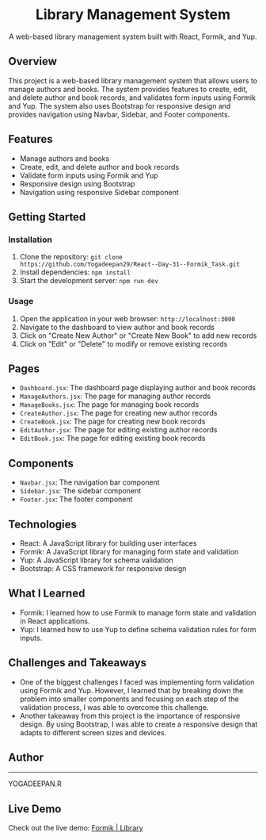 # <h1 align='center'>Library Management System</h1>

<p align='center'>A web-based library management system built with React, Formik, and Yup.</p>

**Overview**
------------

This project is a web-based library management system that allows users to manage authors and books. The system provides features to create, edit, and delete author and book records, and validates form inputs using Formik and Yup. The system also uses Bootstrap for responsive design and provides navigation using Navbar, Sidebar, and Footer components.

**Features**
------------

* Manage authors and books
* Create, edit, and delete author and book records
* Validate form inputs using Formik and Yup
* Responsive design using Bootstrap
* Navigation using responsive Sidebar component

**Getting Started**
---------------

### Installation

1. Clone the repository: `git clone https://github.com/Yogadeepan29/React--Day-31--Formik_Task.git `
2. Install dependencies: `npm install`
3. Start the development server: `npm run dev`

### Usage

1. Open the application in your web browser: `http://localhost:3000`
2. Navigate to the dashboard to view author and book records
3. Click on "Create New Author" or "Create New Book" to add new records
4. Click on "Edit" or "Delete" to modify or remove existing records

**Pages**
------

* `Dashboard.jsx`: The dashboard page displaying author and book records
* `ManageAuthors.jsx`: The page for managing author records
* `ManageBooks.jsx`: The page for managing book records
* `CreateAuthor.jsx`: The page for creating new author records
* `CreateBook.jsx`: The page for creating new book records
* `EditAuthor.jsx`: The page for editing existing author records
* `EditBook.jsx`: The page for editing existing book records

**Components**
--------------

* `Navbar.jsx`: The navigation bar component
* `Sidebar.jsx`: The sidebar component
* `Footer.jsx`: The footer component

**Technologies**
--------------

* React: A JavaScript library for building user interfaces
* Formik: A JavaScript library for managing form state and validation
* Yup: A JavaScript library for schema validation
* Bootstrap: A CSS framework for responsive design

**What I Learned**
-----------------

* Formik: I learned how to use Formik to manage form state and validation in React applications.
* Yup: I learned how to use Yup to define schema validation rules for form inputs.

**Challenges and Takeaways**
---------------------------

* One of the biggest challenges I faced was implementing form validation using Formik and Yup. However, I learned that by breaking down the problem into smaller components and focusing on each step of the validation process, I was able to overcome this challenge.
* Another takeaway from this project is the importance of responsive design. By using Bootstrap, I was able to create a responsive design that adapts to different screen sizes and devices.

## Author
------

YOGADEEPAN.R

## Live Demo

Check out the live demo: [Formik | Library](https://ryd-react-formiklibrary.netlify.app)
